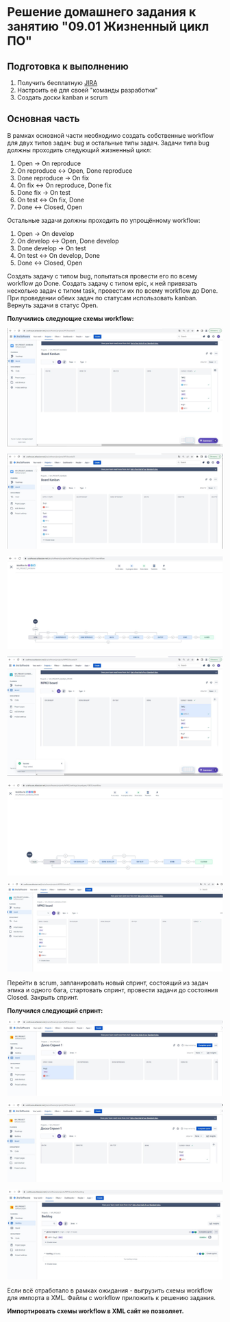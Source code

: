 

# Решение домашнего задания к занятию "09.01 Жизненный цикл ПО"

## Подготовка к выполнению
1. Получить бесплатную [JIRA](https://www.atlassian.com/ru/software/jira/free)
2. Настроить её для своей "команды разработки"
3. Создать доски kanban и scrum

## Основная часть
В рамках основной части необходимо создать собственные workflow для двух типов задач: bug и остальные типы задач. Задачи типа bug должны проходить следующий жизненный цикл:
1. Open -> On reproduce
2. On reproduce <-> Open, Done reproduce
3. Done reproduce -> On fix
4. On fix <-> On reproduce, Done fix
5. Done fix -> On test
6. On test <-> On fix, Done
7. Done <-> Closed, Open

Остальные задачи должны проходить по упрощённому workflow:
1. Open -> On develop
2. On develop <-> Open, Done develop
3. Done develop -> On test
4. On test <-> On develop, Done
5. Done <-> Closed, Open

Создать задачу с типом bug, попытаться провести его по всему workflow до Done. Создать задачу с типом epic, к ней привязать несколько задач с типом task, провести их по всему workflow до Done. При проведении обеих задач по статусам использовать kanban. Вернуть задачи в статус Open.

**Получились следующие схемы workflow:**

![screenshot1](images/screenshot1.JPG)

![screenshot2](images/screenshot2.JPG)

![screenshot3](images/screenshot3.JPG)

![screenshot4](images/screenshot4.JPG)

![screenshot5](images/screenshot5.JPG)

![screenshot6](images/screenshot6.JPG)





Перейти в scrum, запланировать новый спринт, состоящий из задач эпика и одного бага, стартовать спринт, провести задачи до состояния Closed. Закрыть спринт.

**Получился следующий спринт:**

![screenshot7](images/screenshot7.JPG)

![screenshot8](images/screenshot8.JPG)

![screenshot9](images/screenshot9.JPG)

Если всё отработало в рамках ожидания - выгрузить схемы workflow для импорта в XML. Файлы с workflow приложить к решению задания.

**Импортировать схемы workflow в XML сайт не позволяет.**
